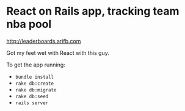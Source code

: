 # React on Rails app, tracking team nba pool

http://leaderboards.arifb.com

Got my feet wet with React with this guy. 

To get the app running:

- `bundle install`
- `rake db:create`
- `rake db:migrate`
- `rake db:seed`
- `rails server`
